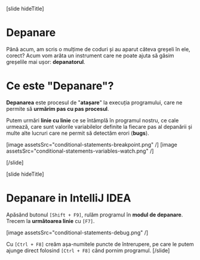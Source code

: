 [slide hideTitle]

# Depanare

Până acum, am scris o mulțime de coduri și au aparut câteva greșeli în ele, corect? Acum vom arăta un instrument care ne poate ajuta să găsim greșelile mai ușor: **depanatorul**.

# Ce este "Depanare"?

**Depanarea** este procesul de "**atașare**" la execuția programului, care ne permite să **urmărim pas cu pas procesul**.

Putem urmări **linie cu linie** ce se întâmplă în programul nostru, ce cale urmează, care sunt valorile variabilelor definite la fiecare pas al depanării și multe alte lucruri care ne permit să detectăm erori (**bugs**).

[image assetsSrc="conditional-statements-breakpoint.png" /]
[image assetsSrc="conditional-statements-variables-watch.png" /]

[/slide]

[slide hideTitle]

# Depanare in IntelliJ IDEA 
Apăsând butonul `[Shift + F9]`, rulăm programul în **modul de depanare**. Trecem la **următoarea linie** cu `[F7]`.

[image assetsSrc="conditional-statements-debug.png" /]

Cu `[Ctrl + F8]` creăm așa-numitele puncte de întrerupere, pe care le putem ajunge direct folosind `[Ctrl + F8]` când pornim programul.
[/slide]